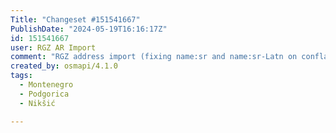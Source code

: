 ```yaml
---
Title: "Changeset #151541667"
PublishDate: "2024-05-19T16:16:17Z"
id: 151541667
user: RGZ AR Import
comment: "RGZ address import (fixing name:sr and name:sr-Latn on conflated ways, https://community.openstreetmap.org/t/topic/9338/18)"
created_by: osmapi/4.1.0
tags:
  - Montenegro
  - Podgorica
  - Nikšić

---
```

